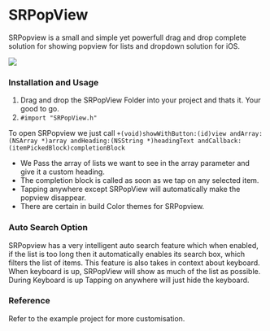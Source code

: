 # SRPopView



SRPopview is a small and simple yet powerfull drag and drop complete solution for showing popview for lists and dropdown solution for iOS.

![](https://j.gifs.com/760NxB.gif")


### Installation and Usage 

1. Drag and drop the SRPopView Folder into your project and thats it. Your good to go.
2. `#import "SRPopView.h"`

To open SRPopview we just call 
`+(void)showWithButton:(id)view andArray:(NSArray *)array andHeading:(NSString *)headingText andCallback:(itemPickedBlock)completionBlock` 



 - We Pass the array of lists we want to see in the array parameter and give it a custom heading. 
 - The completion block is called as soon as we tap on any selected item.
 - Tapping anywhere except SRPopView will automatically make the popview disappear.
 - There are certain in build Color themes for SRPopview.
 

### Auto Search Option

SRPopview has a very intelligent auto search feature which when enabled, if the list is too long then it automatically enables its search box, which filters the list of items.
This feature is also takes in context about keyboard. 
When keyboard is up, SRPopView will show as much of the list as possible.
During Keyboard is up Tapping on anywhere will just hide the keyboard.


### Reference 
Refer to the example project for more customisation.

